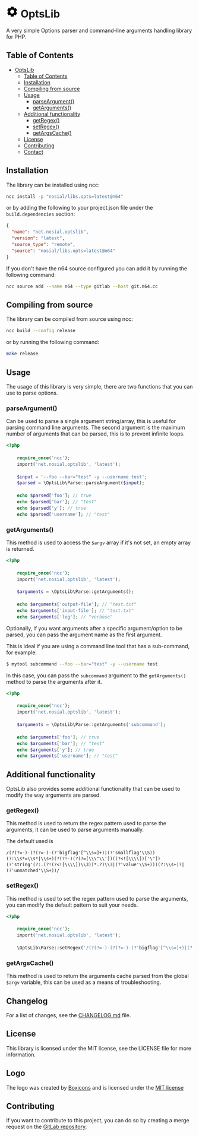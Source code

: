 # ![OptsLib](assets/optslib-32px.png) OptsLib

A very simple Options parser and command-line arguments
handling library for PHP.

## Table of Contents

<!-- TOC -->
* [OptsLib](#optslib)
  * [Table of Contents](#table-of-contents)
  * [Installation](#installation)
  * [Compiling from source](#compiling-from-source)
  * [Usage](#usage)
    * [parseArgument()](#parseargument--)
    * [getArguments()](#getarguments--)
  * [Additional functionality](#additional-functionality)
    * [getRegex()](#getregex--)
    * [setRegex()](#setregex--)
    * [getArgsCache()](#getargscache--)
  * [License](#license)
  * [Contributing](#contributing)
  * [Contact](#contact)
<!-- TOC -->

## Installation

The library can be installed using ncc:

```bash
ncc install -p "nosial/libs.opts=latest@n64"
```

or by adding the following to your project.json file under
the `build.dependencies` section:

```json
{
  "name": "net.nosial.optslib",
  "version": "latest",
  "source_type": "remote",
  "source": "nosial/libs.opts=latest@n64"
}
```

If you don't have the n64 source configured you can add it
by running the following command:

```bash
ncc source add --name n64 --type gitlab --host git.n64.cc
```

## Compiling from source

The library can be compiled from source using ncc:

```bash
ncc build --config release
```

or by running the following command:

```bash
make release
```

## Usage

The usage of this library is very simple, there are
two functions that you can use to parse options.

### parseArgument()

Can be used to parse a single argument string/array, this is useful for
parsing command line arguments. The second argument is the maximum number
of arguments that can be parsed, this is to prevent infinite loops.

```php
<?php

    require_once('ncc');
    import('net.nosial.optslib', 'latest');
    
    $input = '--foo --bar="test" -y --username test';
    $parsed = \OptsLib\Parse::parseArgument($input);
    
    echo $parsed['foo']; // true
    echo $parsed['bar']; // "test"
    echo $parsed['y']; // true
    echo $parsed['username']; // "test"
```

### getArguments()

This method is used to access the `$argv` array
if it's not set, an empty array is returned.

```php
<?php

    require_once('ncc');
    import('net.nosial.optslib', 'latest');
    
    $arguments = \OptsLib\Parse::getArguments();
    
    echo $arguments['output-file']; // "test.txt"
    echo $arguments['input-file']; // "test.txt"
    echo $arguments['log']; // "verbose"
```

Optionally, if you want arguments after a specific argument/option
to be parsed, you can pass the argument name as the first argument.

This is ideal if you are using a command line tool that has
a sub-command, for example:

```bash
$ mytool subcommand --foo --bar="test" -y --username test
```

In this case, you can pass the `subcommand` argument to the
`getArguments()` method to parse the arguments after it.

```php
<?php

    require_once('ncc');
    import('net.nosial.optslib', 'latest');
    
    $arguments = \OptsLib\Parse::getArguments('subcommand');
    
    echo $arguments['foo']; // true
    echo $arguments['bar']; // "test"
    echo $arguments['y']; // true
    echo $arguments['username']; // "test"
```

## Additional functionality

OptsLib also provides some additional functionality that
can be used to modify the way arguments are parsed.

### getRegex()

This method is used to return the regex pattern used to parse
the arguments, it can be used to parse arguments manually.

The default used is

```regexp
/(?(?=-)-(?(?=-)-(?'bigflag'[^\\s=]+)|(?'smallflag'\\S))(?:\\s*=\\s*|\\s+)(?(?!-)(?(?=[\\\"\\'])((?<![\\\\])['\"])(?'string'(?:.(?!(?<![\\\\])\\3))*.?)\\3|(?'value'\\S+)))(?:\\s+)?|(?'unmatched'\\S+))/
```

### setRegex()

This method is used to set the regex pattern used to parse
the arguments, you can modify the default pattern to suit your needs.

```php
<?php

    require_once('ncc');
    import('net.nosial.optslib', 'latest');
    
    \OptsLib\Parse::setRegex('/(?(?=-)-(?(?=-)-(?'bigflag'[^\\s=]+)|(?'smallflag'\\S))(?:\\s*=\\s*|\\s+)(?(?!-)(?(?=[\\\"\\'])((?<![\\\\])['\"])(?'string'(?:.(?!(?<![\\\\])\\3))*.?)\\3|(?'value'\\S+)))(?:\\s+)?|(?'unmatched'\\S+))/');
```


### getArgsCache()

This method is used to return the arguments cache parsed from the global
`$argv` variable, this can be used as a means of troubleshooting.


## Changelog

For a list of changes, see the [CHANGELOG.md](CHANGELOG.md) file.


## License

This library is licensed under the MIT license, see the LICENSE file
for more information.


## Logo

The logo was created by [Boxicons](https://boxicons.com/) and is licensed
under the [MIT license](assets/LICENSE)

## Contributing

If you want to contribute to this project, you can do so by
creating a merge request on the [GitLab repository](https://git.n64.cc/nosial/libs/optslib).